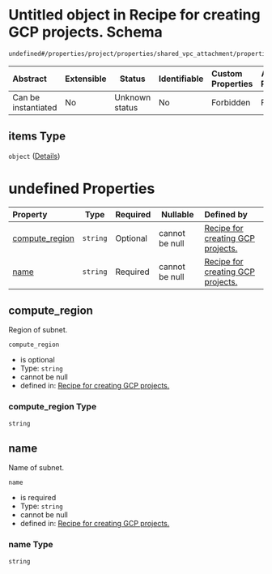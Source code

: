 # Untitled object in Recipe for creating GCP projects. Schema

```txt
undefined#/properties/project/properties/shared_vpc_attachment/properties/subnets/items
```




| Abstract            | Extensible | Status         | Identifiable | Custom Properties | Additional Properties | Access Restrictions | Defined In                                                                                                      |
| :------------------ | ---------- | -------------- | ------------ | :---------------- | --------------------- | ------------------- | --------------------------------------------------------------------------------------------------------------- |
| Can be instantiated | No         | Unknown status | No           | Forbidden         | Forbidden             | none                | [project.schema.json\*](../../../../../../../../../../tmp/182028425/project.schema.json "open original schema") |

## items Type

`object` ([Details](project-properties-project-properties-shared_vpc_attachment-properties-subnets-items.md))

# undefined Properties

| Property                          | Type     | Required | Nullable       | Defined by                                                                                                                                                                                                                                                                 |
| :-------------------------------- | -------- | -------- | -------------- | :------------------------------------------------------------------------------------------------------------------------------------------------------------------------------------------------------------------------------------------------------------------------- |
| [compute_region](#compute_region) | `string` | Optional | cannot be null | [Recipe for creating GCP projects.](project-properties-project-properties-shared_vpc_attachment-properties-subnets-items-properties-compute_region.md "undefined#/properties/project/properties/shared_vpc_attachment/properties/subnets/items/properties/compute_region") |
| [name](#name)                     | `string` | Required | cannot be null | [Recipe for creating GCP projects.](project-properties-project-properties-shared_vpc_attachment-properties-subnets-items-properties-name.md "undefined#/properties/project/properties/shared_vpc_attachment/properties/subnets/items/properties/name")                     |

## compute_region

Region of subnet.


`compute_region`

-   is optional
-   Type: `string`
-   cannot be null
-   defined in: [Recipe for creating GCP projects.](project-properties-project-properties-shared_vpc_attachment-properties-subnets-items-properties-compute_region.md "undefined#/properties/project/properties/shared_vpc_attachment/properties/subnets/items/properties/compute_region")

### compute_region Type

`string`

## name

Name of subnet.


`name`

-   is required
-   Type: `string`
-   cannot be null
-   defined in: [Recipe for creating GCP projects.](project-properties-project-properties-shared_vpc_attachment-properties-subnets-items-properties-name.md "undefined#/properties/project/properties/shared_vpc_attachment/properties/subnets/items/properties/name")

### name Type

`string`
